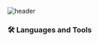 ![header](https://capsule-render.vercel.app/api?type=waving&color=auto&height=250&section=header&text=InTae's%20GitHub&fontSize=70&animation=scaleIn)
### 🛠 Languages and Tools
